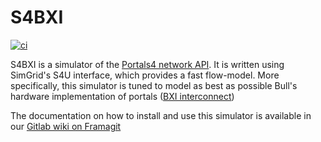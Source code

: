 # S4BXI

[![ci](https://framagit.org/s4bxi/s4bxi/badges/master/pipeline.svg)](https://framagit.org/s4bxi/s4bxi/pipelines?scope=branches)

S4BXI is a simulator of the [Portals4 network API](https://cs.sandia.gov/Portals/). It is written using SimGrid's S4U interface, which provides a fast flow-model. More specifically, this simulator is tuned to model as best as possible Bull's hardware implementation of portals ([BXI interconnect](https://atos.net/produits/calcul-haute-performance-hpc/bxi-bull-exascale-interconnect))

The documentation on how to install and use this simulator is available in our [Gitlab wiki on Framagit](https://framagit.org/s4bxi/s4bxi/-/wikis/home)
